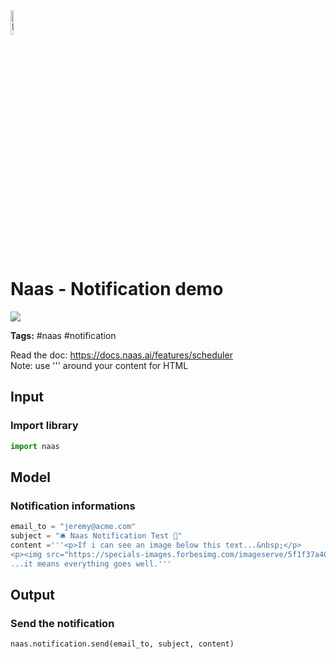 <img width="10%" alt="Naas" src="https://landen.imgix.net/jtci2pxwjczr/assets/5ice39g4.png?w=160"/>


# Naas - Notification demo
<a href="https://app.naas.ai/user-redirect/naas/downloader?url=https://raw.githubusercontent.com/jupyter-naas/awesome-notebooks/master/Naas/Naas_Notification_demo.ipynb" target="_parent"><img src="https://naasai-public.s3.eu-west-3.amazonaws.com/open_in_naas.svg"/></a>

**Tags:** #naas #notification

Read the doc: https://docs.naas.ai/features/scheduler
<br>
Note: use ''' around your content for HTML

## Input

### Import library


```python
import naas
```

## Model

### Notification informations


```python
email_to = "jeremy@acme.com"
subject = "🛎️ Naas Notification Test 🚨"
content ='''<p>If i can see an image below this text...&nbsp;</p>
<p><img src="https://specials-images.forbesimg.com/imageserve/5f1f37a40a5db2c8275972c0/960x0.jpg?fit=scale" alt="" width="959" height="663" /></p><br>
...it means everything goes well.'''
```

## Output

### Send the notification


```python
naas.notification.send(email_to, subject, content)
```
